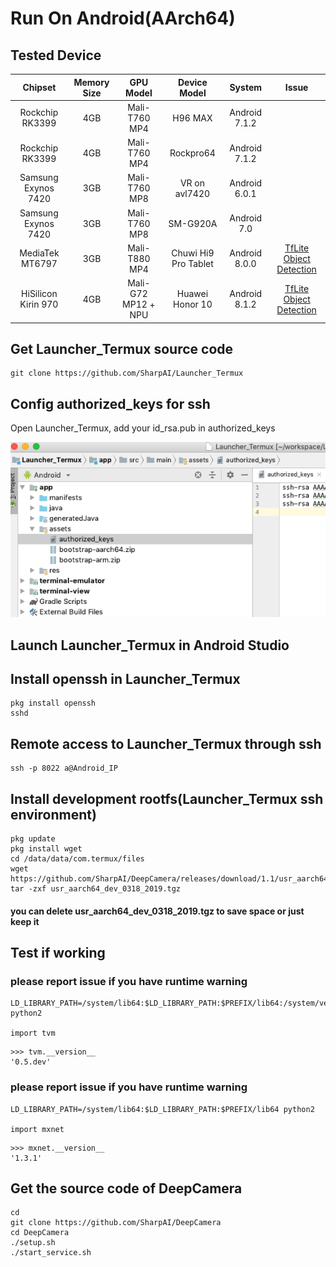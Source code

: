 # Run On Android(AArch64)
## Tested Device
|Chipset|Memory Size|GPU Model|Device Model|System|Issue|
|:-----:|:---------:|:-------:|:----------:|:----:|:---:|
|Rockchip RK3399|4GB|Mali-T760 MP4|H96 MAX|Android 7.1.2||
|Rockchip RK3399|4GB|Mali-T760 MP4|Rockpro64|Android 7.1.2||
|Samsung Exynos 7420|3GB|Mali-T760 MP8|VR on avl7420|Android 6.0.1||
|Samsung Exynos 7420|3GB|Mali-T760 MP8|SM-G920A|Android 7.0||
|MediaTek MT6797|3GB|Mali-T880 MP4|Chuwi Hi9 Pro Tablet|Android 8.0.0|[TfLite Object Detection](https://github.com/SharpAI/DeepCamera/issues/19)|
|HiSilicon Kirin 970|4GB|Mali-G72 MP12 + NPU|Huawei Honor 10|Android 8.1.2|[TfLite Object Detection](https://github.com/SharpAI/DeepCamera/issues/19)|

## Get Launcher_Termux source code
```
git clone https://github.com/SharpAI/Launcher_Termux
```

## Config authorized_keys for ssh
Open Launcher_Termux, add your id_rsa.pub in authorized_keys

![add authorized keys](../screenshots/add_authorized_keys.png)

## Launch Launcher_Termux in Android Studio

## Install openssh in Launcher_Termux

```
pkg install openssh
sshd
```

## Remote access to Launcher_Termux through ssh

```
ssh -p 8022 a@Android_IP
```

## Install development rootfs(Launcher_Termux ssh environment)

```
pkg update
pkg install wget
cd /data/data/com.termux/files
wget https://github.com/SharpAI/DeepCamera/releases/download/1.1/usr_aarch64_dev_0318_2019.tgz
tar -zxf usr_aarch64_dev_0318_2019.tgz
```
#### you can delete usr_aarch64_dev_0318_2019.tgz to save space or just keep it

## Test if working

### please report issue if you have runtime warning
```
LD_LIBRARY_PATH=/system/lib64:$LD_LIBRARY_PATH:$PREFIX/lib64:/system/vendor/lib64/egl:/system/vendor/lib64 python2

import tvm
```
```
>>> tvm.__version__
'0.5.dev'
```
### please report issue if you have runtime warning
```
LD_LIBRARY_PATH=/system/lib64:$LD_LIBRARY_PATH:$PREFIX/lib64 python2

import mxnet
```
```
>>> mxnet.__version__
'1.3.1'
```
## Get the source code of DeepCamera
```
cd
git clone https://github.com/SharpAI/DeepCamera
cd DeepCamera
./setup.sh
./start_service.sh
```
